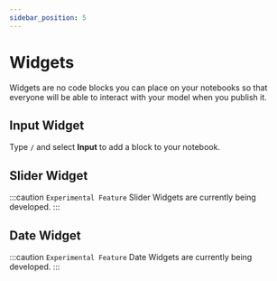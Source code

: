 ```yaml
---
sidebar_position: 5
---
```


# Widgets

Widgets are no code blocks you can place on your notebooks so that everyone will be able to interact with your model when you publish it.

## Input Widget

Type `/` and select **Input** to add a block to your notebook.

## Slider Widget

:::caution `Experimental Feature`
Slider Widgets are currently being developed.
:::

## Date Widget

:::caution `Experimental Feature`
Date Widgets are currently being developed.
:::
